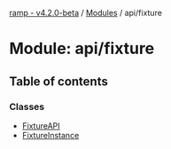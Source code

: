 [ramp - v4.2.0-beta](../README.md) / [Modules](../modules.md) / api/fixture

# Module: api/fixture

## Table of contents

### Classes

- [FixtureAPI](../classes/api_fixture.FixtureAPI.md)
- [FixtureInstance](../classes/api_fixture.FixtureInstance.md)
